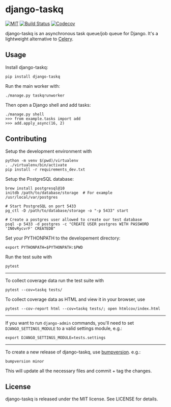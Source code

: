 # django-taskq

[![MIT](https://img.shields.io/github/license/ipsosante/django-taskq.svg)](https://tldrlegal.com/license/mit-license)
[![Build Status](https://img.shields.io/endpoint.svg?url=https%3A%2F%2Factions-badge.atrox.dev%2Fipsosante%2Fdjango-taskq%2Fbadge&style=flat)](https://actions-badge.atrox.dev/ipsosante/django-taskq/goto)
[![Codecov](https://img.shields.io/codecov/c/github/ipsosante/django-taskq/master.svg)](https://codecov.io/gh/ipsosante/django-taskq)

django-taskq is an asynchronous task queue/job queue for Django. It's a lightweight alternative to [Celery](http://www.celeryproject.org/).

## Usage

Install django-taskq:

    pip install django-taskq


Run the main worker with:

    ./manage.py taskqrunworker

Then open a Django shell and add tasks:

    ./manage.py shell
    >>> from example.tasks import add
    >>> add.apply_async(16, 2)

## Contributing

Setup the development environment with

    python -m venv $(pwd)/virtualenv
    . ./virtualenv/bin/activate
	pip install -r requirements_dev.txt

Setup the PostgreSQL database:

    brew install postgresql@10
    initdb /path/to/database/storage  # For example /usr/local/var/postgres

    # Start PostgreSQL on port 5433
    pg_ctl -D /path/to/database/storage -o "-p 5433" start

    # Create a postgres user allowed to create our test database
    psql -p 5433 -d postgres -c "CREATE USER postgres WITH PASSWORD 'IN0vRycvrF' CREATEDB"

Set your PYTHONPATH to the developement directory:

    export PYTHONPATH=$PYTHONPATH:$PWD

Run the test suite with

    pytest


----------

To collect coverage data run the test suite with

    pytest --cov=taskq tests/

To collect coverage data as HTML and view it in your browser, use

    pytest --cov-report html --cov=taskq tests/; open htmlcov/index.html

----------

If you want to run `django-admin` commands, you'll need to set `DJANGO_SETTINGS_MODULE` to a valid settings module, e.g.:

    export DJANGO_SETTINGS_MODULE=tests.settings


----------

To create a new release of django-taskq, use [bumpversion](https://pypi.org/project/bumpversion/). e.g.:

    bumpversion minor
    
This will update all the necessary files and commit + tag the changes.

## License

django-taskq is released under the MIT license. See LICENSE for details.
